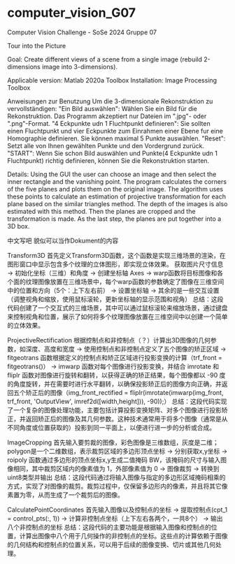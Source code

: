 # computer_vision_G07

Computer Vision Challenge - SoSe 2024
Gruppe 07

Tour into the Picture

Goal: 
Create different views of a scene from a single image (rebuild 2-dimensions image into 3-dimensions).

Applicable version: 
Matlab 2020a Toolbox Installation: Image Processing Toolbox

Anweisungen zur Benutzung
Um die 3-dimensionale Rekonstruktion zu vervollständigen:
"Ein Bild auswählen": Wählen Sie ein Bild für die Rekonstruktion. Das Programm akzeptiert nur Dateien im ".jpg"- oder ".png"-Format.
"4 Eckpunkte udn 1 Fluchtpunkt definieren": Sie sollten einen Fluchtpunkt und vier Eckpunkte zum Einrahmen einer Ebene fur eine Homographie definieren. Sie können maximal 5 Punkte auswählen.
"Reset": Setzt alle von Ihnen gewählten Punkte und den Vordergrund zurück.
"START": Wenn Sie schon Bild auswählen und Punkte(4 Eckpunkte udn 1 Fluchtpunkt) richtig definieren, können Sie die Rekonstruktion starten.

Details:
Using the GUI the user can choose an image and then select the inner rectangle and the vanishing point. The program calculates the corners of the five planes and plots them on the original image. The algorithm uses these points to calculate an estimation of projective transformation for each plane based on the similar triangles method. The depth of the images is also estimated with this method. Then the planes are cropped and the transformation is made. As the last step, the planes are put together into a 3D box.



中文写吧
貌似可以当作Dokument的内容

Transform3D
首先定义Transform3D函数，这个函数是实现三维场景的渲染，在图形窗口中显示包含多个纹理的立体图形，即实现立体效果。
获取图片尺寸信息 -> 初始化坐标（三维）和角度 -> 创建坐标轴 Axes -> warp函数将目标图像和各个面的纹理图像放置在三维场景中，每个warp函数的参数确定了图像在三维空间中的位置和方向（5个：上下左右前） -> 设置坐标轴 -> 其余的是一些交互设置（调整视角和缩放，使用鼠标滚轮，更新坐标轴的显示范围和视角）
总结：这段代码创建了一个交互式的三维场景，其中可以通过鼠标滚轮来缩放场景，通过键盘来控制视角和位置，展示了如何将多个纹理图像放置在三维空间中以创建一个简单的立体效果。


ProjectiveRectification
根据控制点和非控制点（？）计算出3D图像的几何参数，如深度、高度和宽度 -> 使用控制点和非控制点定义了五个图像的矫正区域 -> fitgeotrans 函数根据定义的控制点和矫正区域进行投影变换的计算（trf_front = fitgeotrans()） -> imwarp 函数对每个图像进行投影变换，并结合 imrotate 和 fliplr 函数对图像进行旋转和翻转，以获得正确的矫正结果，每个图像都以 -90 度的角度旋转，并在需要时进行水平翻转，以确保投影矫正后的图像方向正确，并返回五个矫正后的图像（img_front_rectified = fliplr(imrotate(imwarp(img_front, trf_front, 'OutputView', imref2d([width,height])), -90));）
总结：这段代码实现了一个复杂的图像处理功能，主要包括计算投影变换矩阵、对多个图像进行投影矫正，并返回矫正后的图像及其几何参数。这种技术通常用于将多个图像（通常是从不同角度或位置获取的）投影到同一平面上，以便进行进一步的分析或合成。


ImageCropping
首先输入要剪裁的图像，彩色图像是三维数组，灰度是二维；polygon是一个二维数组，表示裁剪区域的多边形顶点坐标 -> 分别获取x,y坐标 -> roipoly 函数通过多边形的顶点坐标x,y生成二值掩码 BW，该掩码的尺寸与输入图像相同，其中裁剪区域内的像素值为 1，外部像素值为 0 -> 图像裁剪 -> 转换到uint8类型并输出
总结：这段代码通过将输入图像与指定的多边形区域掩码相乘的方式，实现了对图像的裁剪。裁剪过程中，仅保留多边形内的像素，并且将其它像素置为零，从而生成了一个裁剪后的图像。


CalculatePointCoordinates
首先输入图像以及控制点的坐标 -> 提取控制点(cpt_1 = control_pts(:, 1)) -> 计算非控制点坐标（上下左右各两个，一共8个） -> 输出八个非控制点的坐标
总结：这段代码的主要功能是根据输入图像和控制点的位置，计算出图像中八个用于几何操作的非控制点的坐标。这些点的计算依赖于图像的几何结构和控制点的位置关系，可以用于后续的图像变换、切片或其他几何处理。
